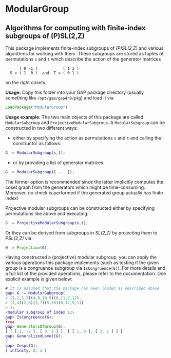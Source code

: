 ModularGroup
====

Algorithms for computing with finite-index subgroups of (P)SL(2,Z)
----

This package implements finite-index subgroups of _(P)SL(2,Z)_ and various algorithms for working with them.
These subgroups are stored as tuples of permutations `s` and `t` which describe the action of the generator matrices
```
      ( 0 -1 )           ( 1 1 )
  S = ( 1  0 )  and  T = ( 0 1 )
```
on the right cosets.

__Usage:__ Copy this folder into your GAP package directory (usually something like `/opt/gap/gap4r8/pkg`) and load it via
```GAP
LoadPackage("ModularGroup")
```

__Usage example:__ The two main objects of this package are called `ModularSubgroup` and `ProjectiveModularSubgroup`. A `ModularSubgroup` can be constructed in two different ways:
- either by specifying the action as permutations `s` and `t` and calling the constructor as follows:
```GAP
G := ModularSubgroup(s,t);
```
- or by providing a list of generator matrices:
```GAP
G := ModularSubgroup([ ... ]);
```

The former option is recommended since the latter implicitly computes the coset graph from the generators which might be time-consuming. Moreover, no check is performed if the generated group actually has finite
index!

Projective modular subgroups can be constructed either by specifying permutations like above and executing:
```GAP
G := ProjectiveModularSubgroup(s,t);
```
Or they can be derived from subgroups in _SL(2,Z)_ by projecting them to _PSL(2,Z)_ via
```GAP
H := Projection(G);
```

Having constructed a (projective) modular subgroup, you can apply the various operations this package implements (such as testing if the given group is a congruence subgroup via `IsCongruence(G)`). For more details and a full list of the provided operations, please refer to the documentation. One explicit example is given below:

```GAP
# it is assumed that the package has been loaded as described above
gap> G := ModularSubgroup(
> (1,2,5,3)(4,8,10,9)(6,11,7,12),
> (1,4)(2,6)(3,7)(5,10)(8,12,9,11)
> );
<modular subgroup of index 12>
gap> IsCongruence(G);
true
gap> GeneratorsOfGroup(G);
[ [ [ 1, -2 ], [ 0, 1 ] ], [ [ 1, 0 ], [ 2, 1 ] ] ]
gap> GeneralizedLevel(G);
2
gap> Cusps(G);
[ infinity, 0, 1 ]
```
